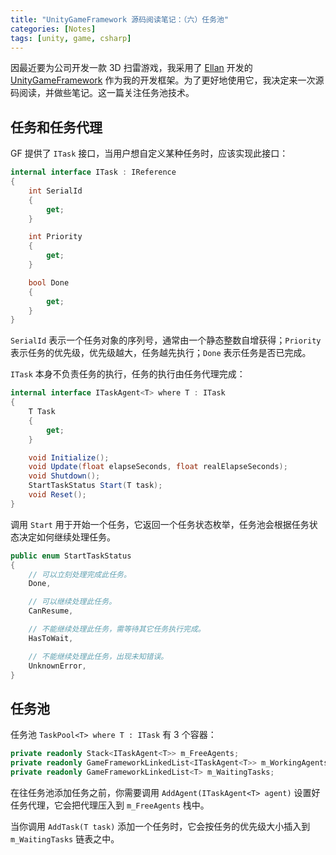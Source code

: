 ```yaml
---
title: "UnityGameFramework 源码阅读笔记：（六）任务池"
categories: [Notes]
tags: [unity, game, csharp]
---
```


因最近要为公司开发一款 3D 扫雷游戏，我采用了 [Ellan](https://github.com/EllanJiang) 开发的 [UnityGameFramework](https://gameframework.cn/) 作为我的开发框架。为了更好地使用它，我决定来一次源码阅读，并做些笔记。这一篇关注任务池技术。

## 任务和任务代理

GF 提供了 `ITask` 接口，当用户想自定义某种任务时，应该实现此接口：

```c#
internal interface ITask : IReference
{
    int SerialId
    {
        get;
    }

    int Priority
    {
        get;
    }

    bool Done
    {
        get;
    }
}
```

`SerialId` 表示一个任务对象的序列号，通常由一个静态整数自增获得；`Priority` 表示任务的优先级，优先级越大，任务越先执行；`Done` 表示任务是否已完成。

`ITask` 本身不负责任务的执行，任务的执行由任务代理完成：

```c#
internal interface ITaskAgent<T> where T : ITask
{
    T Task
    {
        get;
    }

    void Initialize();
    void Update(float elapseSeconds, float realElapseSeconds);
    void Shutdown();
    StartTaskStatus Start(T task);
    void Reset();
}
```

调用 `Start` 用于开始一个任务，它返回一个任务状态枚举，任务池会根据任务状态决定如何继续处理任务。

```c#
public enum StartTaskStatus
{
    // 可以立刻处理完成此任务。
    Done,

    // 可以继续处理此任务。
    CanResume,

    // 不能继续处理此任务，需等待其它任务执行完成。
    HasToWait,

    // 不能继续处理此任务，出现未知错误。
    UnknownError,
}
```

## 任务池

任务池 `TaskPool<T> where T : ITask` 有 3 个容器：

```c#
private readonly Stack<ITaskAgent<T>> m_FreeAgents;
private readonly GameFrameworkLinkedList<ITaskAgent<T>> m_WorkingAgents;
private readonly GameFrameworkLinkedList<T> m_WaitingTasks;
```

在往任务池添加任务之前，你需要调用 `AddAgent(ITaskAgent<T> agent)` 设置好任务代理，它会把代理压入到 `m_FreeAgents` 栈中。

当你调用 `AddTask(T task)` 添加一个任务时，它会按任务的优先级大小插入到 `m_WaitingTasks` 链表之中。
